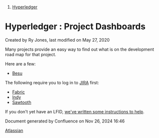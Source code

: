 1. [Hyperledger](index.html)

# Hyperledger : Project Dashboards

Created by Ry Jones, last modified on May 27, 2020

Many projects provide an easy way to find out what is on the development road map for that project.

Here are a few:

- [Besu](https://lf-hyperledger.atlassian.net/wiki/display/BESU/Roadmap)

The following require you to log in to [JIRA](https://jira.hyperledger.org/secure/Dashboard.jspa) first:

- [Fabric](https://jira.hyperledger.org/secure/RapidBoard.jspa?rapidView=7&projectKey=FAB)
- [Indy](https://jira.hyperledger.org/secure/RapidBoard.jspa?projectKey=IS&rapidView=149)
- [Sawtooth](https://jira.hyperledger.org/secure/RapidBoard.jspa?rapidView=232&projectKey=STL&view=planning&issueLimit=100)

If you don't yet have an LFID, [we've written some instructions to help](https://lf-hyperledger.atlassian.net/wiki/display/CA/Setting+up+an+LFID).

Document generated by Confluence on Nov 26, 2024 16:46

[Atlassian](http://www.atlassian.com/)
